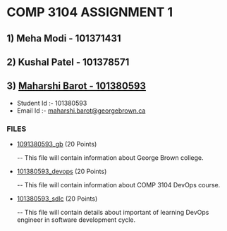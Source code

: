 # COMP 3104 ASSIGNMENT 1

## 1) Meha Modi - 101371431

## 2) Kushal Patel - 101378571

## 3) [Maharshi Barot - 101380593](https://github.com/MehaModi/COMP3104GP21ASSIGNMENT01/tree/101380593-Maharshi)

- Student Id :- 101380593
- Email Id :- maharshi.barot@georgebrown.ca

### FILES

- [1091380593_gb](101380593_gb.txt) (20 Points)

  -- This file will contain information about George Brown college.

- [101380593_devops](101380593_devops.txt) (20 Points)

  -- This file will contain information about COMP 3104 DevOps course.

- [101380593_sdlc](101380593_sdlc.txt) (20 Points)

  -- This file will contain details about important of learning DevOps engineer in software development cycle.